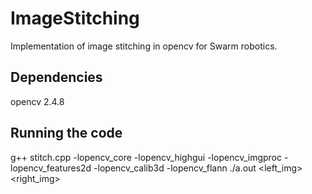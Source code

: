 # ImageStitching
Implementation of image stitching in opencv for Swarm robotics.

## Dependencies
opencv 2.4.8

## Running the code
g++ stitch.cpp -lopencv_core -lopencv_highgui -lopencv_imgproc -lopencv_features2d -lopencv_calib3d -lopencv_flann 
./a.out <left_img> <right_img>




